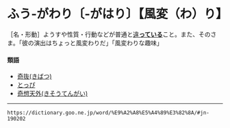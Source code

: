 # ふう‐がわり〔‐がはり〕【風変（わ）り】

［名・形動］ようすや性質・行動などが普通と[違**っている**](ちがう（違う）)こと。また、そのさま。「彼の演出はちょっと風変わりだ」「風変わりな趣味」

#### 類語

-   [奇抜(きばつ)](https://dictionary.goo.ne.jp/word/%E5%A5%87%E6%8A%9C/#jn-53501)
-   [とっぴ](https://dictionary.goo.ne.jp/word/%E7%AA%81%E9%A3%9B/#jn-159465)
-   [奇想天外(きそうてんがい)](https://dictionary.goo.ne.jp/word/%E5%A5%87%E6%83%B3%E5%A4%A9%E5%A4%96/#jn-52352)

---
`https://dictionary.goo.ne.jp/word/%E9%A2%A8%E5%A4%89%E3%82%8A/#jn-190202`